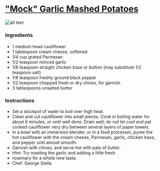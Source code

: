 # ["Mock" Garlic Mashed Potatoes](http://www.foodnetwork.com/recipes/mock-garlic-mashed-potatoes-recipe.html)
![alt text](http://foodnetwork.sndimg.com/content/dam/images/food/fullset/2004/5/10/0/ll1a03_garlic_mashed_potatoes1.jpg.rend.sni12col.landscape.jpeg)
### Ingredients

#### 
* 1 medium head cauliflower
* 1 tablespoon cream cheese, softened
* 1/4 cup grated Parmesan
* 1/2 teaspoon minced garlic
* 1/8 teaspoon straight chicken base or bullion (may substitute 1/2 teaspoon salt)
* 1/8 teaspoon freshly ground black pepper
* 1/2 teaspoon chopped fresh or dry chives, for garnish
* 3 tablespoons unsalted butter


### Instructions
* Set a stockpot of water to boil over high heat.
* Clean and cut cauliflower into small pieces. Cook in boiling water for about 6 minutes, or until well done. Drain well; do not let cool and pat cooked cauliflower very dry between several layers of paper towels.
* In a bowl with an immersion blender, or in a food processor, puree the hot cauliflower with the cream cheese, Parmesan, garlic, chicken base, and pepper until almost smooth.
* Garnish with chives, and serve hot with pats of butter.
* Hint: Try roasting the garlic and adding a little fresh
* rosemary for a whole new taste.
* Chef: George Stella


